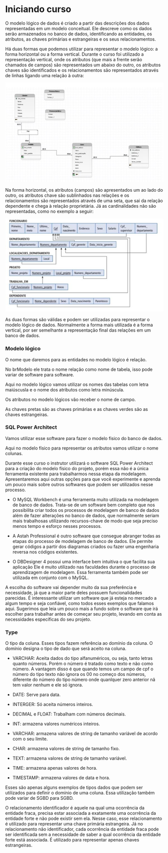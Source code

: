 # Iniciando curso

O modelo lógico de dados é criado a partir das descrições dos dados representadas em um modelo conceitual. Ele descreve como os dados serão armazenados no banco de dados, identificando as entidades, os atributos, as chaves primárias e estrangeiras e os seus relacionamentos.

Há duas formas que podemos utilizar para representar o modelo lógico: a forma horizontal ou a forma vertical. Durante o curso foi utilizado a representação vertical, onde os atributos (que mais a frente serão chamados de campos) são representados um abaixo do outro, os atributos chaves são identificados e os relacionamentos são representados através de linhas ligando uma relação à outra:

![Representação de modelo lógico na vertical](img/01.JPG)

Na forma horizontal, os atributos (campos) são apresentados um ao lado do outro, os atributos chave são sublinhados nas relações e os relacionamentos são representados através de uma seta, que sai da relação dependente e chega à relação proprietária. Já as cardinalidades não são representadas, como no exemplo a seguir:

![Representação de modelo lógico na horizontal](img/02.JPG)

As duas formas são válidas e podem ser utilizadas para representar o modelo lógico de dados. Normalmente a forma mais utilizada é a forma vertical, por ser semelhante a representação final das relações em um banco de dados.

### Modelo lógico

O nome que daremos para as entidades no modelo lógico é relação.

No brModelo ele trata o nome relação como nome de tabela, isso pode variar de software para software.

Aqui no modelo lógico vamos utilizar os nomes das tabelas com letra maiúscusla e o nome dos atributos como letra minúscula.

Os atributos no modelo lógicos vão receber o nome de campo.

As chaves pretas são as chaves primárias e as chaves verdes são as chaves estrangeiras.

### SQL Power Architect

Vamos utilizar esse software para fazer o modelo fisico do banco de dados.

Aqui no modelo físico para representar os atributos vamos utilizar o nome colunas.

Durante esse curso o instrutor utilizará o software SQL Power Architect para a criação do modelo físico do projeto, porém essa não é a única ferramenta existente para trabalharmos nessa etapa da modelagem. Apresentaremos aqui outras opções para que você experimente e aprenda um pouco mais sobre outros softwares que podem ser utilizados nesse processo.

- O MySQL Workbench é uma ferramenta muito utilizada na modelagem de banco de dados. Trata-se de um software bem completo que nos possibilita criar todos os processos de modelagem de banco de dados além de fazer alterações no banco de dados, que normalmente seriam mais trabalhosas utilizando recursos-chave de modo que seja preciso menos tempo e esforço nesses processos.

- A Astah Professional é outro software que consegue abranger todas as etapas do processo de modelagem de banco de dados. Ele permite gerar códigos a partir dos diagramas criados ou fazer uma engenharia reversa nos códigos existentes.

- O DBDesigner 4 possui uma interface bem intuitiva o que facilita sua aplicação Ele é muito utilizado nas faculdades durante o processo de aprendizagem de modelagem. Essa ferramenta também pode ser utilizada em conjunto com o MySQL.

A escolha do software vai depender muito da sua preferência e necessidade, já que a maior parte deles possuem funcionalidades parecidas. É interessante utilizar um software que já esteja no mercado a algum tempo e seja confiável, como todos esses exemplos que falamos aqui. Sugerimos que leia um pouco mais a fundo sobre o software que irá escolher para trabalhar antes de começar seu projeto, levando em conta as necessidades específicas do seu projeto.

### Type

O tipo da coluna. Esses tipos fazem referência ao domínio da coluna. O domínio designa o tipo de dado que será aceito na coluna.

- VARCHAR: Aceita dados do tipo alfanuméricos, ou seja, tanto letras quanto números. Porém o número é tratado como texto e não como número. A vantagem disso é que quando temos um campo de cpf o número do tipo texto não ignora os 00 no começo dos números, diferente do número do tipo número onde quanlquer zero anterior nã tem valor nenhum e ele só ignora.

- DATE: Serve para data.

- INTERGER: Só aceita números inteiros.

- DECIMAL e FLOAT: Trabalham com números decimais.

- INT: armazena valores numéricos inteiros.

- VARCHAR: armazena valores de string de tamanho variável de acordo com o seu limite.

- CHAR: armazena valores de string de tamanho fixo.

- TEXT: armazena valores de string de tamanho variável.

- TIME: armazena apenas valores de hora.

- TIMESTAMP: armazena valores de data e hora.

Esses são apenas alguns exemplos de tipos dados que podem ser utilizados para definir o domínio de uma coluna. Essa utilização também pode variar de SGBD para SGBD.

O relacionamento identificador é aquele na qual uma ocorrência da entidade fraca, precisa estar associada a exatamente uma ocorrência da entidade forte e não pode existir sem ela. Nesse caso, esse relacionamento é utilizado para representar uma chave primária estrangeira. Já no relacionamento não identificador, cada ocorrência da entidade fraca pode ser identificada sem a necessidade de saber a qual ocorrência da entidade forte está associada. É utilizado para representar apenas chaves estrangeiras.



